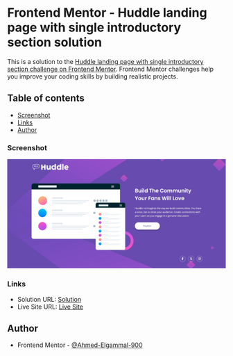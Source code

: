 # Frontend Mentor - Huddle landing page with single introductory section solution

This is a solution to the [Huddle landing page with single introductory section challenge on Frontend Mentor](https://www.frontendmentor.io/challenges/huddle-landing-page-with-a-single-introductory-section-B_2Wvxgi0). Frontend Mentor challenges help you improve your coding skills by building realistic projects. 

## Table of contents

  - [Screenshot](#screenshot)
  - [Links](#links)
  - [Author](#author)


### Screenshot

![Screenshot](./images/Huddle%20Landing%20Page%20Single%20Introduction.jpeg)

### Links

- Solution URL: [Solution](https://your-solution-url.com)
- Live Site URL: [Live Site](https://your-live-site-url.com)

## Author

- Frontend Mentor - [@Ahmed-Elgammal-900](https://www.frontendmentor.io/profile/Ahmed-Elgammal-900)
